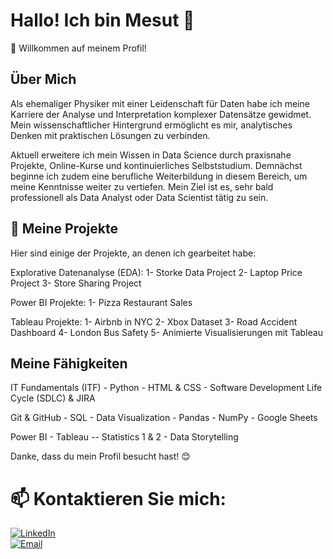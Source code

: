 

# Hallo! Ich bin Mesut 👋


 🤝 Willkommen auf meinem Profil!



## Über Mich
Als ehemaliger Physiker mit einer Leidenschaft für Daten habe ich meine Karriere der Analyse und Interpretation komplexer Datensätze gewidmet. 
Mein wissenschaftlicher Hintergrund ermöglicht es mir, analytisches Denken mit praktischen Lösungen zu verbinden.

Aktuell erweitere ich mein Wissen in Data Science durch praxisnahe Projekte, Online-Kurse und kontinuierliches Selbststudium.
Demnächst beginne ich zudem eine berufliche Weiterbildung in diesem Bereich, um meine Kenntnisse weiter zu vertiefen.
Mein Ziel ist es, sehr bald professionell als Data Analyst oder Data Scientist tätig zu sein.

## 💼 Meine Projekte
Hier sind einige der Projekte, an denen ich gearbeitet habe:

 Explorative Datenanalyse (EDA): 
1- Storke Data Project
2- Laptop Price Project
3- Store Sharing Project

Power BI Projekte: 
1- Pizza Restaurant Sales

 Tableau Projekte: 
1- Airbnb in NYC
2- Xbox Dataset
3- Road Accident Dashboard
4- London Bus Safety
5- Animierte Visualisierungen mit Tableau 

## Meine Fähigkeiten
IT Fundamentals (ITF)  -   Python  -  HTML & CSS - Software Development Life Cycle (SDLC) & JIRA

Git & GitHub  -  SQL  -  Data Visualization  -  Pandas  -  NumPy  -  Google Sheets

Power BI  -  Tableau  -- Statistics 1 & 2  -  Data Storytelling


Danke, dass du mein Profil besucht hast! 😊

# 📫 Kontaktieren Sie mich:


[![LinkedIn](https://img.shields.io/badge/LinkedIn-blue?logo=linkedin&style=for-the-badge)](https://www.linkedin.com/in/mesut-karag%C3%B6z-181733260/)  
[![Email](https://img.shields.io/badge/Email-red?logo=gmail&style=for-the-badge)](mailto:mesutkrgz65@gmail.com)

